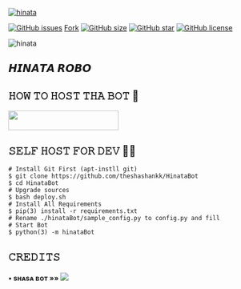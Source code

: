 [![hinata](https://img.shields.io/badge/A%20Bot%20By%20Team%20Coffin-blue?style=for-the-badge&logo=telegram)](t.me/Coffinxsupport)

[![GitHub issues](https://img.shields.io/github/issues/theshashankk/HinataBot?logo=telethon&style=flat-square)](https://github.com/theshashankk/HinataBot/issues)
<a class="github-button" href="https://github.com/theshashankk/hinatabot/fork" data-color-scheme="no-preference: light; light: light; dark: dark;" data-size="large" data-show-count="true" aria-label="Fork theshashankk/hinatabot on GitHub">Fork</a>
[![GitHub size](https://img.shields.io/github/issues/theshashankk/HinataBot?logo=telethon&style=flat-square)](https://github.com/theshashankk/HinataBot/size)
[![GitHub star](https://img.shields.io/github/issues/theshashankk/HinataBot?logo=telethon&style=flat-square)](https://github.com/theshashankk/HinataBot/stars)
[![GitHub license](https://img.shields.io/github/license/theshashankk/HinataBot)](https://github.com/theshashankk/HinataBot/blob/main/LICENSE)


![hinata](https://user-images.githubusercontent.com/78837537/119931808-b6a67680-bf9f-11eb-91b3-8d1662415a12.jpg)


## 𝙃𝙄𝙉𝘼𝙏𝘼 𝙍𝙊𝘽𝙊

## 𝙷𝙾𝚆 𝚃𝙾 𝙷𝙾𝚂𝚃 𝚃𝙷𝙰 𝙱𝙾𝚃 🤖

<p align="left"><a href="https://heroku.com/deploy?template=https://github.com/theshashankk/HinataBot"> <img src="https://img.shields.io/badge/Deploy%20To%20Heroku-op-red?style=for-the-badge&logo=heroku" width="220" height="38.45"/></a></p>

## 𝚂𝙴𝙻𝙵 𝙷𝙾𝚂𝚃 𝙵𝙾𝚁 𝙳𝙴𝚅 👨‍💻

```
# Install Git First (apt-instll git)
$ git clone https://github.com/theshashankk/HinataBot
$ cd HinataBot
# Upgrade sources
$ bash deploy.sh
# Install All Requirements 
$ pip(3) install -r requirements.txt
# Rename ./hinataBot/sample_config.py to config.py and fill
# Start Bot 
$ python(3) -m hinataBot
```

## 𝙲𝚁𝙴𝙳𝙸𝚃𝚂 


#### • sʜᴀsᴀ ʙᴏᴛ   »»  <a href="https://github.com/Mdnoor786/hinataBot-1" alt="Telebot"> <img src="https://img.shields.io/badge/hinata%20bot-800080?logo=github" /></a>
